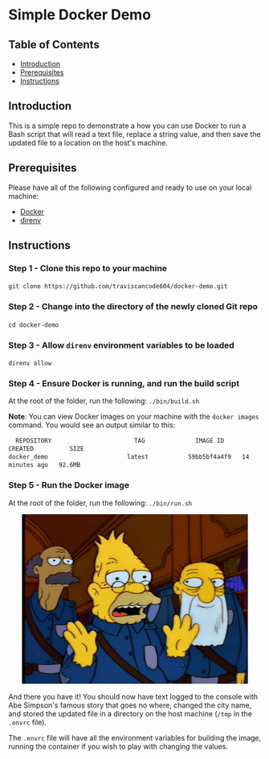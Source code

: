 # Simple Docker Demo

## Table of Contents

- [Introduction](#introduction)
- [Prerequisites](#prerequisites)
- [Instructions](#instructions)

## Introduction

This is a simple repo to demonstrate a how you can use Docker to run a Bash script that will read a text file, replace a string value, and then save the updated file to a location on the host's machine.

## Prerequisites

Please have all of the following configured and ready to use on your local machine:

- [Docker](https://docs.docker.com/get-docker/)
- [direnv](https://direnv.net/)

## Instructions

### Step 1 - Clone this repo to your machine

`git clone https://github.com/traviscancode604/docker-demo.git`

### Step 2 - Change into the directory of the newly cloned Git repo

`cd docker-demo`

### Step 3 - Allow `direnv` environment variables to be loaded

`direnv allow`

### Step 4 - Ensure Docker is running, and run the build script

At the root of the folder, run the following:
`./bin/build.sh`

**Note**: You can view Docker images on your machine with the `docker images` command. You would see an output similar to this:

```pt
  REPOSITORY                       TAG              IMAGE ID       CREATED          SIZE
docker_demo                      latest           59bb5bf4a4f9   14 minutes ago   92.6MB
```

### Step 5 - Run the Docker image

At the root of the folder, run the following:
`./bin/run.sh`

<p align = "center">
    <img src='./_resources/abe.gif' alt='' width = '450'/>
</p>

And there you have it! You should now have text logged to the console with Abe Simpson's famous story that goes no where, changed the city name, and stored the updated file in a directory on the host machine (`/tmp` in the `.envrc` file).

The `.envrc` file will have all the environment variables for building the image, running the container if you wish to play with changing the values.
